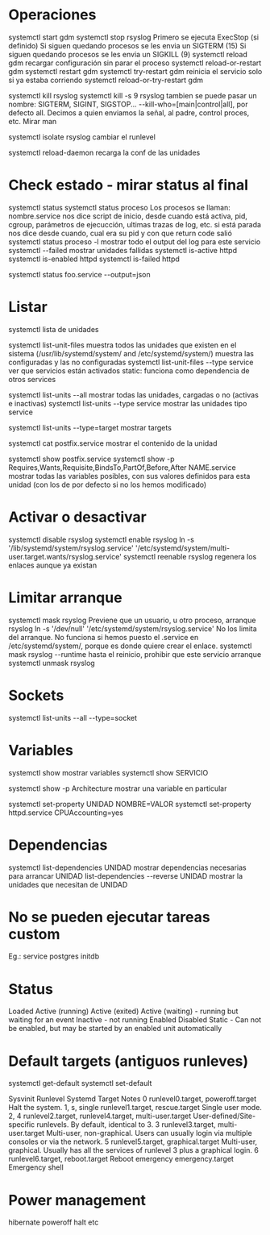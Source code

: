 # Operaciones

systemctl start gdm
systemctl stop rsyslog
Primero se ejecuta ExecStop (si definido)
Si siguen quedando procesos se les envia un SIGTERM (15)
Si siguen quedando procesos se les envia un SIGKILL (9)
systemctl reload gdm
recargar configuración sin parar el proceso
systemctl reload-or-restart gdm
systemctl restart gdm
systemctl try-restart gdm
reinicia el servicio solo si ya estaba corriendo
systemctl reload-or-try-restart gdm

systemctl kill rsyslog
systemctl kill -s 9 rsyslog
tambien se puede pasar un nombre: SIGTERM, SIGINT, SIGSTOP...
--kill-who=[main|control|all], por defecto all. Decimos a quien enviamos la señal, al padre, control proces, etc. Mirar man

systemctl isolate rsyslog
cambiar el runlevel

systemctl reload-daemon
recarga la conf de las unidades

# Check estado - mirar status al final

systemctl status
systemctl status proceso
Los procesos se llaman: nombre.service
nos dice script de inicio, desde cuando está activa, pid, cgroup, parámetros de ejecucción, ultimas trazas de log, etc.
si está parada nos dice desde cuando, cual era su pid y con que return code salió
systemctl status proceso -l
mostrar todo el output del log para este servicio
systemctl --failed
mostrar unidades fallidas
systemctl is-active httpd
systemctl is-enabled httpd
systemctl is-failed httpd

systemctl status foo.service --output=json

# Listar

systemctl
lista de unidades

systemctl list-unit-files
muestra todos las unidades que existen en el sistema (/usr/lib/systemd/system/ and /etc/systemd/system/)
muestra las configuradas y las no configuradas
systemctl list-unit-files --type service
ver que servicios están activados
static: funciona como dependencia de otros services

systemctl list-units --all
mostrar todas las unidades, cargadas o no (activas e inactivas)
systemctl list-units --type service
mostrar las unidades tipo service

systemctl list-units --type=target
mostrar targets

systemctl cat postfix.service
mostrar el contenido de la unidad

systemctl show postfix.service
systemctl show -p Requires,Wants,Requisite,BindsTo,PartOf,Before,After NAME.service
mostrar todas las variables posibles, con sus valores definidos para esta unidad (con los de por defecto si no los hemos modificado)

# Activar o desactivar

systemctl disable rsyslog
systemctl enable rsyslog
ln -s '/lib/systemd/system/rsyslog.service' '/etc/systemd/system/multi-user.target.wants/rsyslog.service'
systemctl reenable rsyslog
regenera los enlaces aunque ya existan

# Limitar arranque

systemctl mask rsyslog
Previene que un usuario, u otro proceso, arranque rsyslog
ln -s '/dev/null' '/etc/systemd/system/rsyslog.service'
No los limita del arranque.
No funciona si hemos puesto el .service en /etc/systemd/system/, porque es donde quiere crear el enlace.
systemctl mask rsyslog --runtime
hasta el reinicio, prohibir que este servicio arranque
systemctl unmask rsyslog

# Sockets

systemctl list-units --all --type=socket

# Variables

systemctl show
mostrar variables
systemctl show SERVICIO

systemctl show -p Architecture
mostrar una variable en particular

systemctl set-property UNIDAD NOMBRE=VALOR
systemctl set-property httpd.service CPUAccounting=yes

# Dependencias

systemctl list-dependencies UNIDAD
mostrar dependencias necesarias para arrancar UNIDAD
list-dependencies --reverse UNIDAD
mostrar la unidades que necesitan de UNIDAD

# No se pueden ejecutar tareas custom

Eg.: service postgres initdb

# Status

Loaded
Active (running)
Active (exited)
Active (waiting) - running but waiting for an event
Inactive - not running
Enabled
Disabled
Static - Can not be enabled, but may be started by an enabled unit automatically

# Default targets (antiguos runleves)

systemctl get-default
systemctl set-default

Sysvinit Runlevel Systemd Target Notes
0 runlevel0.target, poweroff.target Halt the system.
1, s, single runlevel1.target, rescue.target Single user mode.
2, 4 runlevel2.target, runlevel4.target, multi-user.target User-defined/Site-specific runlevels. By default, identical to 3.
3 runlevel3.target, multi-user.target Multi-user, non-graphical.
Users can usually login via multiple consoles or via the network.
5 runlevel5.target, graphical.target Multi-user, graphical. Usually has all the services of
runlevel 3 plus a graphical login.
6 runlevel6.target, reboot.target Reboot
emergency emergency.target Emergency shell

# Power management

hibernate
poweroff
halt
etc
